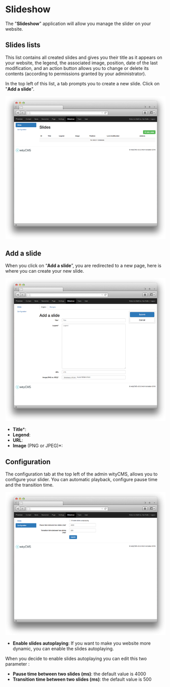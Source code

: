 # Slideshow

The "**Slideshow**" application will allow you manage the slider on your website.

## Slides lists

This list contains all created slides and gives you their title as it appears on your website, the legend, the associated image, position, date of the last modification, and an action button allows you to change or delete its contents (according to permissions granted by your administrator).

In the top left of this list, a tab prompts you to create a new slide. 
Click on "**Add a slide**".

![](slideshow-01.png)
## Add a slide

When you click on “**Add a slide**”, you are redirected to a new page, here is where you can create your new slide.

![](slideshow-02.png)

* **Title***:
* **Legend**:
* **URL**:
* **Image** (PNG or JPEG)*:

## Configuration

The configuration tab at the top left of the admin wityCMS, allows you to configure your slider. You can automatic playback, configure pause time and the transition time.

![](slideshow-03.png)

* **Enable slides autoplaying**: If you want to make you website more dynamic, you can enable the slides autoplaying. 

When you decide to enable slides autoplaying you can edit this two parameter : 

* **Pause time between two slides (ms)**: the default value is 4000
* **Transition time between two slides (ms)**: the default value is 500